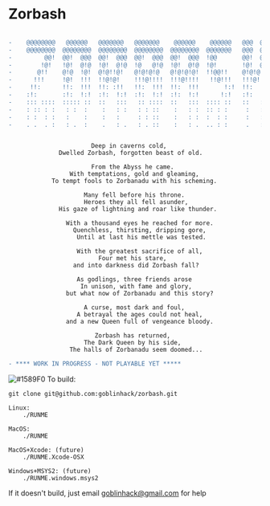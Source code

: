 # Zorbash
                        
```diff

-    @@@@@@@@   @@@@@@   @@@@@@@   @@@@@@@    @@@@@@    @@@@@@   @@@  @@@  
-    @@@@@@@@  @@@@@@@@  @@@@@@@@  @@@@@@@@  @@@@@@@@  @@@@@@@   @@@  @@@  
-         @@!  @@!  @@@  @@!  @@@  @@!  @@@  @@!  @@@  !@@       @@!  @@@  
-        !@!   !@!  @!@  !@!  @!@  !@   @!@  !@!  @!@  !@!       !@!  @!@  
-       @!!    @!@  !@!  @!@!!@!   @!@!@!@   @!@!@!@!  !!@@!!    @!@!@!@!  
-      !!!     !@!  !!!  !!@!@!    !!!@!!!!  !!!@!!!!   !!@!!!   !!!@!!!!  
-     !!:      !!:  !!!  !!: :!!   !!:  !!!  !!:  !!!       !:!  !!:  !!!  
-    :!:       :!:  !:!  :!:  !:!  :!:  !:!  :!:  !:!      !:!   :!:  !:!  
-    ::: ::::  ::::: ::  ::   :::   :: ::::  ::   :::  :::: ::   ::   :::  
-    : :: : :   : :  :    :   : :   : : ::    :   : :  :: : :     :   : : 
-    : :  : :   :    :    :   :     : : ::    :   : :  :  : :     :   : : 
-    . .  . :   : .  :    .   : .   : . ::    :   : .  .. : :     .   : : 

```
```

                       Deep in caverns cold,
              Dwelled Zorbash, forgotten beast of old.

                       From the Abyss he came.
                 With temptations, gold and gleaming,
            To tempt fools to Zorbanadu with his scheming.

                     Many fell before his throne.
                     Heroes they all fell asunder,
              His gaze of lightning and roar like thunder.

                With a thousand eyes he reached for more.
                  Quenchless, thirsting, dripping gore,
                   Until at last his mettle was tested.

                   With the greatest sacrifice of all,
                         Four met his stare, 
                  and into darkness did Zorbash fall?

                   As godlings, three friends arose
                    In unison, with fame and glory,
                but what now of Zorbanadu and this story?

                     A curse, most dark and foul,
                   A betrayal the ages could not heal,
                and a new Queen full of vengeance bloody.

                        Zorbash has returned,
                     The Dark Queen by his side,
                 The halls of Zorbanadu seem doomed...

```

```diff
- **** WORK IN PROGRESS - NOT PLAYABLE YET *****
```

![#1589F0](https://placehold.it/15/1589F0/000000?text=+) To build:

    git clone git@github.com:goblinhack/zorbash.git

    Linux:
        ./RUNME

    MacOS:
        ./RUNME

    MacOS+Xcode: (future)
        ./RUNME.Xcode-OSX

    Windows+MSYS2: (future)
        ./RUNME.windows.msys2

If it doesn't build, just email goblinhack@gmail.com for help
